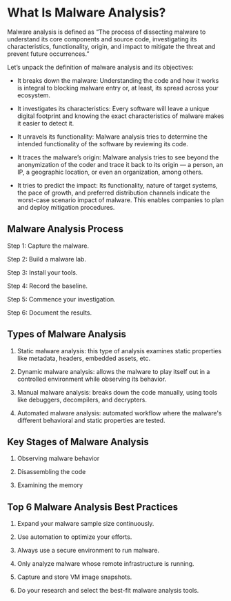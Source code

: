 # What Is Malware Analysis?

Malware analysis is defined as “The process of dissecting malware to understand its core components and source code, investigating its characteristics, functionality, origin, and impact to mitigate the threat and prevent future occurrences.”  

Let’s unpack the definition of malware analysis and its objectives: 

- It breaks down the malware: Understanding the code and how it works is integral to blocking malware entry or, at least, its spread across your ecosystem.

- It investigates its characteristics: Every software will leave a unique digital footprint and knowing the exact characteristics of malware makes it easier to detect it.

- It unravels its functionality: Malware analysis tries to determine the intended functionality of the software by reviewing its code.

- It traces the malware’s origin: Malware analysis tries to see beyond the anonymization of the coder and trace it back to its origin — a person, an IP, a geographic location, or even an organization, among others.

- It tries to predict the impact: Its functionality, nature of target systems, the pace of growth, and preferred distribution channels indicate the worst-case scenario impact of malware. This enables companies to plan and deploy mitigation procedures.

## Malware Analysis Process

Step 1: Capture the malware. 

Step 2: Build a malware lab. 

Step 3: Install your tools.

Step 4: Record the baseline. 

Step 5: Commence your investigation. 

Step 6: Document the results.

## Types of Malware Analysis

1. Static malware analysis: this type of analysis examines static properties like metadata, headers, embedded assets, etc.  

2. Dynamic malware analysis: allows the malware to play itself out in a controlled environment while observing its behavior. 

3. Manual malware analysis: breaks down the code manually, using tools like debuggers, decompilers, and decrypters. 

4. Automated malware analysis: automated workflow where the malware's different behavioral and static properties are tested.

## Key Stages of Malware Analysis

1. Observing malware behavior

2. Disassembling the code 

3. Examining the memory

## Top 6 Malware Analysis Best Practices

1. Expand your malware sample size continuously.

2. Use automation to optimize your efforts.

3. Always use a secure environment to run malware.

4. Only analyze malware whose remote infrastructure is running.

5. Capture and store VM image snapshots.

6. Do your research and select the best-fit malware analysis tools.
